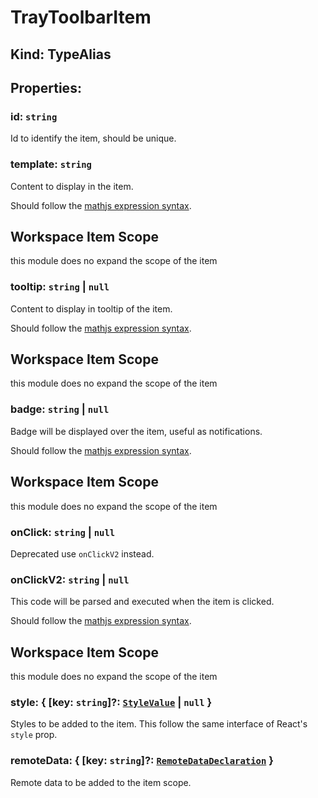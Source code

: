 # **TrayToolbarItem**

## **Kind: TypeAlias**

## **Properties**:

### id: `string`

Id to identify the item, should be unique.

### template: `string`

Content to display in the item.

Should follow the
[mathjs expression syntax](https://mathjs.org/docs/expressions/syntax.html).

## Workspace Item Scope

this module does no expand the scope of the item

### tooltip: `string` | `null`

Content to display in tooltip of the item.

Should follow the
[mathjs expression syntax](https://mathjs.org/docs/expressions/syntax.html).

## Workspace Item Scope

this module does no expand the scope of the item

### badge: `string` | `null`

Badge will be displayed over the item, useful as notifications.

Should follow the
[mathjs expression syntax](https://mathjs.org/docs/expressions/syntax.html).

## Workspace Item Scope

this module does no expand the scope of the item

### onClick: `string` | `null`

Deprecated use `onClickV2` instead.

### onClickV2: `string` | `null`

This code will be parsed and executed when the item is clicked.

Should follow the
[mathjs expression syntax](https://mathjs.org/docs/expressions/syntax.html).

## Workspace Item Scope

this module does no expand the scope of the item

### style: { [key: `string`]?: [`StyleValue`](./StyleValue) | `null` }

Styles to be added to the item. This follow the same interface of React's
`style` prop.

### remoteData: { [key: `string`]?: [`RemoteDataDeclaration`](./RemoteDataDeclaration) }

Remote data to be added to the item scope.
